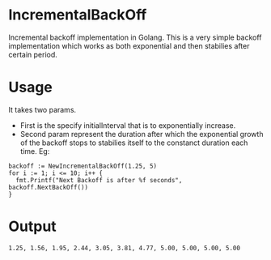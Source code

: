# IncrementalBackOff
Incremental backoff implementation in Golang. This is a very simple backoff implementation which works as both exponential and then stabilies after certain period.

# Usage
It takes two params.
- First is the specify initialInterval that is to exponentially increase.
- Second param represent the duration after which the exponential growth of the backoff stops to stabilies itself to the constanct duration each time.
Eg:
```
backoff := NewIncrementalBackOff(1.25, 5)
for i := 1; i <= 10; i++ {
  fmt.Printf("Next Backoff is after %f seconds", backoff.NextBackOff())
}
```
# Output 
```
1.25, 1.56, 1.95, 2.44, 3.05, 3.81, 4.77, 5.00, 5.00, 5.00, 5.00
```
